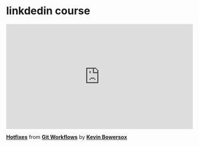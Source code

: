 <h1> linkdedin course </h1>

<div style="position:relative;height:0;padding-bottom:56.25%"><iframe width="640" height="360" src="https://www.linkedin.com/learning/embed/git-workflows/hotfixes?autoplay=false&claim=AQHATzSkuH1qFwAAAZUUYfsXEIHvAh2JXjC8e_z0O7P7OLJqyg1SjEPwAoEo0BFqo9HNTgiMMQhfqlTfDfXIKh79l_kD7H0UTCssLoOVsskPbvydhoA-WrQeWR9Tl0cS9VSTBFRsoedVftGg12xEzjj-DedRPAVcAOhuQUwVwTwA8FJZvJ2amL5zXFORookXhVsG67YPjis2t-QDM2XO9tNskikSEHf28UBraTVWgFcDc7m0tSK1sKqt443MhlaVLqsLerMaoetlsx3rgr3iPlFDa3f44luRFngZf9wh-gidrY9zj0fviJs3TdGIbyQ36ekm4siHvgolJj52CeMsy8vE3JqIT9eKzq9e3AX1i9zJIboTGrlq3qs0qWXVNxMuLzRXcJCYPULaF2u2WLcgsrnOiNr3qrBdGWd8ZnTZ3Ip7Jqeu2nrPkxUbLMRTI3Io_LU2YGcs6nFL3NzTzIM3TQcZNCOOoJU9hWcx0LPQYHc27-E1x7w3yfkbgT77NbJPgMdmn9lvnsGNEWO8lZspRnjjCVHVAi_9VIqyxKfFAotq3E6Ne1OBuXdSfkEdjxz99RqTWwyZtU_8iAryZ-RYzwosHGuN-itSLGpOW8a9mO8qgEm_BhWgcBUUHAupP85h-8HjIIVV-_ad0bvo1RDcNwpmeGt3ijHBYUbogq9uHICTdJX5jg8wMP0_JurW8uV77Ep6vdF6KGkADEwjnoITvt_PV3qMCQ2en3sd_tqHa1l4HwBlJK-WmztdyQrbDhiAoI0Tu8nPQOubFSqZYg6wizA66MxBKXweZpxJ3id3BBueVFKX-8olHcrA7tEUck96bRkYX2-dBDx4AMf4E_KsxcUQlFi1Ziex9678gBy3fUhECjJNDZXR-GhYPjrY1OHgTczWB6FdJIU5R1nDZIij-7EzucXftYuKX548dqZgrz-Zksfm7fOhxrL_8ey3m-slGs0q4rCZxWbEr6UFE-IQ8S29UHIoRh7ocY7dSiSfyeHZQUOUSDEXybjF-VaPUA2f25Aq2KQokvkSzCbZLa2JxkKCKJqWmF7ibEYJu9_rd6UY6FmktB2NMAvlfS9KBcGpRxQ7e2cYPfIuVR3Xt_hchVI9TYTU0nRDx1Qu8OxHGtly0vLeo1lHCFZUP9ede96vuIqLhHV7UsSfoxnFbJHdG7qNqRhv-Y7BOdoUk51hJ4U14b_xJ3h4f55KkxQuZXywewuTmg" mozallowfullscreen="true" webkitallowfullscreen="true" allowfullscreen="true" frameborder="0" style="position:absolute;width:100%;height:100%;left:0"></iframe></div><p><strong><a href="https://www.linkedin.com/learning/git-workflows/hotfixes?trk=embed_lil">Hotfixes</a></strong> from <strong><a href="https://www.linkedin.com/learning/git-workflows?trk=embed_lil">Git Workflows</a></strong> by <strong><a href="https://www.linkedin.com/learning/instructors/kevin-bowersox?trk=embed_lil">Kevin Bowersox</a></strong></p>
